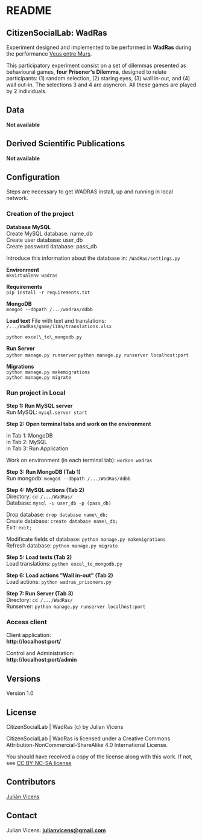 # README #

## CitizenSocialLab: WadRas ##

Experiment designed and implemented to be performed in **WadRas** during the performance [Veus entre Murs](http://escenapoblenou.com/activitats/veus-entre-murs/).

This participatory experiment consist on a set of dilemmas presented as behavioural games, **four Prisoner's Dilemma**, designed to relate participants: (1) random selection, (2) staring eyes, (3) wall in-out, and (4) wall out-in. The selections 3 and 4 are asyncron. All these games are played by 2 individuals.

## Data ##
**Not available**  

## Derived Scientific Publications ##
**Not available**

## Configuration ##
Steps are necessary to get WADRAS install, up and running in local network.

### Creation of the project ###

__Database MySQL__  
Create MySQL database: name\_db  
Create user database: user\_db  
Create password database: pass\_db  

Introduce this information about the database in: `/WadRas/settings.py`

__Environment__  
```mkvirtualenv wadras```

__Requirements__  
```pip install -r requirements.txt```

__MongoDB__  
```mongod --dbpath /.../wadras/ddbb```

__Load text__ 
File with text and translations:  `/.../WadRas/game/i18n/translations.xlsx`  

```python excel\_to\_mongodb.py```

__Run Server__  
```python manage.py runserver```
```python manage.py runserver localhost:port```

__Migrations__  
```python manage.py makemigrations```  
```python manage.py migrate```

### Run project in Local ###

__Step 1: Run MySQL server__  
Run MySQL: `mysql.server start`

__Step 2: Open terminal tabs and work on the environment__  

in Tab 1: MongoDB  
in Tab 2: MySQL  
in Tab 3: Run Application  

Work on environment (in each terminal tab): `workon wadras`

__Step 3: Run MongoDB (Tab 1)__  
Run mongodb: `mongod --dbpath /.../WadRas/ddbb`

__Step 4: MySQL actions (Tab 2)__  
Directory: `cd /.../WadRas/`   
Database: `mysql -u user_db -p (pass_db)`

Drop database: `drop database name\_db;`  
Create database: `create database name\_db;`  
Exit: `exit;`

Modificate fields of database: `python manage.py makemigrations`  
Refresh database:
`python manage.py migrate` 

__Step 5: Load texts (Tab 2)__    
Load translations: `python excel_to_mongodb.py`

__Step 6: Load actions "Wall in-out" (Tab 2)__    
Load actions: `python wadras_prisoners.py`

__Step 7: Run Server (Tab 3)__  
Directory: `cd /.../WadRas/ `   
Runserver: `python manage.py runserver localhost:port`

### Access client ###
Client application:  
**http://localhost:port/**  
 
Control and Administration:  
**http://localhost:port/admin**
## Versions ##
Version 1.0

## License ##
CitizenSocialLab | WadRas (c) by Julian Vicens

CitizenSocialLab | WadRas is licensed under a Creative Commons Attribution-NonCommercial-ShareAlike 4.0 International License.

You should have received a copy of the license along with this work. If not, see [CC BY-NC-SA license](https://creativecommons.org/licenses/by-nc-sa/4.0/)

## Contributors ##

[Julián Vicens](https://github.com/jvicens)

## Contact ##

Julian Vicens: **julianvicens@gmail.com**

